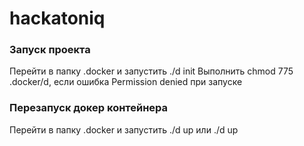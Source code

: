 # hackatoniq

### Запуск проекта

Перейти в папку .docker и запустить ./d init
Выполнить chmod 775 .docker/d, если ошибка Permission denied при запуске

### Перезапуск докер контейнера

Перейти в папку .docker и запустить ./d up или ./d up <service>
